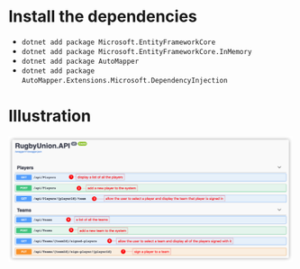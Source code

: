 # Install the dependencies

- `dotnet add package Microsoft.EntityFrameworkCore`
- `dotnet add package Microsoft.EntityFrameworkCore.InMemory`
- `dotnet add package AutoMapper`
- `dotnet add package AutoMapper.Extensions.Microsoft.DependencyInjection`

# Illustration

![Illustration](./Docs/illustration.png)
